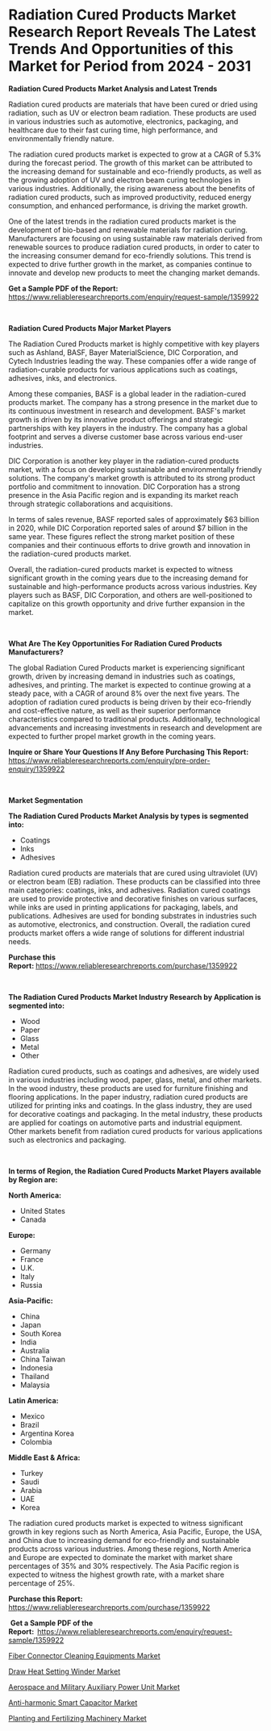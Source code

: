 <p><h1>Radiation Cured Products Market Research Report Reveals The Latest Trends And Opportunities of this Market for Period from 2024 - 2031</h1></p><p><strong>Radiation Cured Products Market Analysis and Latest Trends</strong></p>
<p><p>Radiation cured products are materials that have been cured or dried using radiation, such as UV or electron beam radiation. These products are used in various industries such as automotive, electronics, packaging, and healthcare due to their fast curing time, high performance, and environmentally friendly nature.</p><p>The radiation cured products market is expected to grow at a CAGR of 5.3% during the forecast period. The growth of this market can be attributed to the increasing demand for sustainable and eco-friendly products, as well as the growing adoption of UV and electron beam curing technologies in various industries. Additionally, the rising awareness about the benefits of radiation cured products, such as improved productivity, reduced energy consumption, and enhanced performance, is driving the market growth.</p><p>One of the latest trends in the radiation cured products market is the development of bio-based and renewable materials for radiation curing. Manufacturers are focusing on using sustainable raw materials derived from renewable sources to produce radiation cured products, in order to cater to the increasing consumer demand for eco-friendly solutions. This trend is expected to drive further growth in the market, as companies continue to innovate and develop new products to meet the changing market demands.</p></p>
<p><strong>Get a Sample PDF of the Report:&nbsp;</strong> <a href="https://www.reliableresearchreports.com/enquiry/request-sample/1359922">https://www.reliableresearchreports.com/enquiry/request-sample/1359922</a></p>
<p>&nbsp;</p>
<p><strong>Radiation Cured Products Major Market Players</strong></p>
<p><p>The Radiation Cured Products market is highly competitive with key players such as Ashland, BASF, Bayer MaterialScience, DIC Corporation, and Cytech Industries leading the way. These companies offer a wide range of radiation-curable products for various applications such as coatings, adhesives, inks, and electronics.</p><p>Among these companies, BASF is a global leader in the radiation-cured products market. The company has a strong presence in the market due to its continuous investment in research and development. BASF's market growth is driven by its innovative product offerings and strategic partnerships with key players in the industry. The company has a global footprint and serves a diverse customer base across various end-user industries.</p><p>DIC Corporation is another key player in the radiation-cured products market, with a focus on developing sustainable and environmentally friendly solutions. The company's market growth is attributed to its strong product portfolio and commitment to innovation. DIC Corporation has a strong presence in the Asia Pacific region and is expanding its market reach through strategic collaborations and acquisitions.</p><p>In terms of sales revenue, BASF reported sales of approximately $63 billion in 2020, while DIC Corporation reported sales of around $7 billion in the same year. These figures reflect the strong market position of these companies and their continuous efforts to drive growth and innovation in the radiation-cured products market.</p><p>Overall, the radiation-cured products market is expected to witness significant growth in the coming years due to the increasing demand for sustainable and high-performance products across various industries. Key players such as BASF, DIC Corporation, and others are well-positioned to capitalize on this growth opportunity and drive further expansion in the market.</p></p>
<p>&nbsp;</p>
<p><strong>What Are The Key Opportunities For Radiation Cured Products Manufacturers?</strong></p>
<p><p>The global Radiation Cured Products market is experiencing significant growth, driven by increasing demand in industries such as coatings, adhesives, and printing. The market is expected to continue growing at a steady pace, with a CAGR of around 8% over the next five years. The adoption of radiation cured products is being driven by their eco-friendly and cost-effective nature, as well as their superior performance characteristics compared to traditional products. Additionally, technological advancements and increasing investments in research and development are expected to further propel market growth in the coming years.</p></p>
<p><strong>Inquire or Share Your Questions If Any Before Purchasing This Report:</strong> <a href="https://www.reliableresearchreports.com/enquiry/pre-order-enquiry/1359922">https://www.reliableresearchreports.com/enquiry/pre-order-enquiry/1359922</a></p>
<p>&nbsp;</p>
<p><strong>Market Segmentation</strong></p>
<p><strong>The Radiation Cured Products Market Analysis by types is segmented into:</strong></p>
<p><ul><li>Coatings</li><li>Inks</li><li>Adhesives</li></ul></p>
<p><p>Radiation cured products are materials that are cured using ultraviolet (UV) or electron beam (EB) radiation. These products can be classified into three main categories: coatings, inks, and adhesives. Radiation cured coatings are used to provide protective and decorative finishes on various surfaces, while inks are used in printing applications for packaging, labels, and publications. Adhesives are used for bonding substrates in industries such as automotive, electronics, and construction. Overall, the radiation cured products market offers a wide range of solutions for different industrial needs.</p></p>
<p><strong>Purchase this Report:&nbsp;</strong><a href="https://www.reliableresearchreports.com/purchase/1359922">https://www.reliableresearchreports.com/purchase/1359922</a></p>
<p>&nbsp;</p>
<p><strong>The Radiation Cured Products Market Industry Research by Application is segmented into:</strong></p>
<p><ul><li>Wood</li><li>Paper</li><li>Glass</li><li>Metal</li><li>Other</li></ul></p>
<p><p>Radiation cured products, such as coatings and adhesives, are widely used in various industries including wood, paper, glass, metal, and other markets. In the wood industry, these products are used for furniture finishing and flooring applications. In the paper industry, radiation cured products are utilized for printing inks and coatings. In the glass industry, they are used for decorative coatings and packaging. In the metal industry, these products are applied for coatings on automotive parts and industrial equipment. Other markets benefit from radiation cured products for various applications such as electronics and packaging.</p></p>
<p>&nbsp;</p>
<p><strong>In terms of Region, the Radiation Cured Products Market Players available by Region are:</strong></p>
<p>
    <p> <strong> North America: </strong>
        <ul>
            <li>United States</li>
            <li>Canada</li>
        </ul>
        </p> 
    <p> <strong> Europe: </strong>
        <ul>
            <li>Germany</li>
            <li>France</li>
            <li>U.K.</li>
            <li>Italy</li>
            <li>Russia</li>
        </ul>
        </p> 
    <p> <strong> Asia-Pacific: </strong>
        <ul>
            <li>China</li>
            <li>Japan</li>
            <li>South Korea</li>
            <li>India</li>
            <li>Australia</li>
            <li>China Taiwan</li>
            <li>Indonesia</li>
            <li>Thailand</li>
            <li>Malaysia</li>
        </ul>
        </p> 
    <p> <strong> Latin America: </strong>
        <ul>
            <li>Mexico</li>
            <li>Brazil</li>
            <li>Argentina Korea</li>
            <li>Colombia</li>
        </ul>
        </p> 
    <p> <strong> Middle East & Africa: </strong>
        <ul>
            <li>Turkey</li>
            <li>Saudi</li>
            <li>Arabia</li>
            <li>UAE</li>
            <li>Korea</li>
        </ul>
    </p>
    </p>
<p><p>The radiation cured products market is expected to witness significant growth in key regions such as North America, Asia Pacific, Europe, the USA, and China due to increasing demand for eco-friendly and sustainable products across various industries. Among these regions, North America and Europe are expected to dominate the market with market share percentages of 35% and 30% respectively. The Asia Pacific region is expected to witness the highest growth rate, with a market share percentage of 25%.</p></p>
<p><strong>Purchase this Report: </strong><a href="https://www.reliableresearchreports.com/purchase/1359922">https://www.reliableresearchreports.com/purchase/1359922</a></p>
<p>&nbsp;<strong>Get a Sample PDF of the Report:&nbsp;&nbsp;</strong><a href="https://www.reliableresearchreports.com/enquiry/request-sample/1359922">https://www.reliableresearchreports.com/enquiry/request-sample/1359922</a></p>
<p><strong></strong></p>
<p><p><a href="https://medium.com/@deniseharvey70/fiber-connector-cleaning-equipments-market-insight-market-trends-growth-forecasted-from-2024-to-e3d0ca400c21">Fiber Connector Cleaning Equipments Market</a></p><p><a href="https://medium.com/@deniseharvey70/draw-heat-setting-winder-market-analysis-and-sze-forecasted-for-period-from-2024-to-2031-f578303ed1a3">Draw Heat Setting Winder Market</a></p><p><a href="https://medium.com/@loririce03/aerospace-and-military-auxiliary-power-unit-market-trends-and-market-analysis-forecasted-for-period-b15770d2de28">Aerospace and Military Auxiliary Power Unit Market</a></p><p><a href="https://medium.com/@anamariaagolli86/anti-harmonic-smart-capacitor-market-analysis-its-cagr-market-segmentation-and-global-industry-927f995e5a5c">Anti-harmonic Smart Capacitor Market</a></p><p><a href="https://github.com/moyahfrancoestellec51j635wcx/Market-Research-Report-List-1/blob/main/planting-and-fertilizing-machinery-market.md">Planting and Fertilizing Machinery Market</a></p></p>